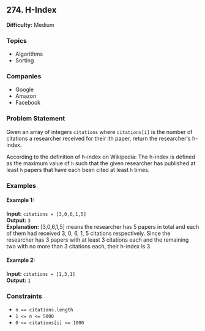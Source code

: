 ## 274. H-Index

**Difficulty:** Medium

### Topics
- Algorithms
- Sorting

### Companies
- Google
- Amazon
- Facebook

### Problem Statement
Given an array of integers `citations` where `citations[i]` is the number of citations a researcher received for their ith paper, return the researcher's h-index.

According to the definition of h-index on Wikipedia: The h-index is defined as the maximum value of `h` such that the given researcher has published at least `h` papers that have each been cited at least `h` times.

### Examples

#### Example 1:
**Input:** `citations = [3,0,6,1,5]`  
**Output:** `3`  
**Explanation:** [3,0,6,1,5] means the researcher has 5 papers in total and each of them had received 3, 0, 6, 1, 5 citations respectively. Since the researcher has 3 papers with at least 3 citations each and the remaining two with no more than 3 citations each, their h-index is 3.

#### Example 2:
**Input:** `citations = [1,3,1]`  
**Output:** `1`  

### Constraints
- `n == citations.length`
- `1 <= n <= 5000`
- `0 <= citations[i] <= 1000`
